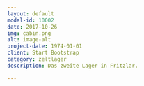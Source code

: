 ```yaml
---
layout: default
modal-id: 10002
date: 2017-10-26
img: cabin.png
alt: image-alt
project-date: 1974-01-01
client: Start Bootstrap
category: zeltlager
description: Das zweite Lager in Fritzlar.

---
```

